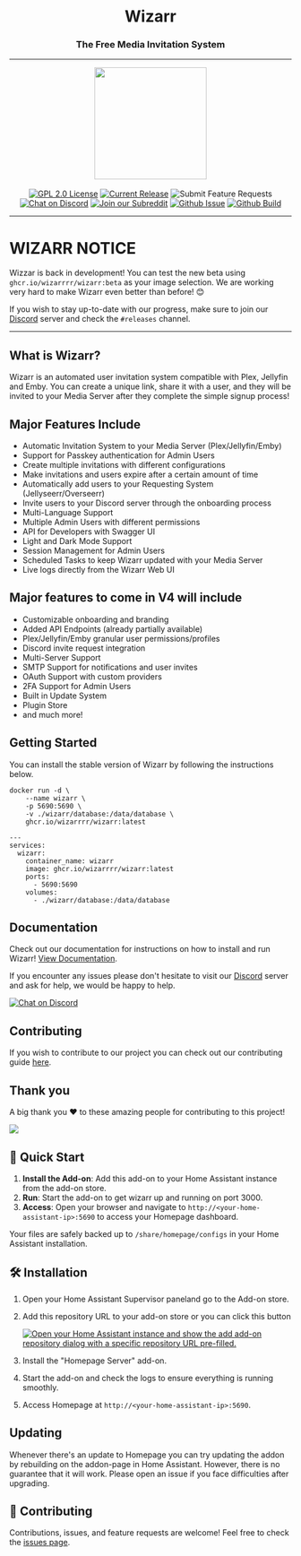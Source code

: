 <h1 align="center">Wizarr</h1>
<h3 align="center">The Free Media Invitation System</h3>

---


<p align="center">
<img src="https://raw.githubusercontent.com/Wizarrrr/wizarr/master/apps/wizarr-frontend/src/assets/img/wizard.png" height="200">
<br/>
<br/>
<a href="https://github.com/wizarrrr/wizarr/blob/master/LICENSE.md"><img alt="GPL 2.0 License" src="https://img.shields.io/github/license/wizarrrr/wizarr.svg"/></a>
<a href="https://github.com/wizarrrr/wizarr/releases"><img alt="Current Release" src="https://img.shields.io/github/release/wizarrrr/wizarr.svg"/></a>
<a href="https://features.wizarr.dev" style="text-decoration: none"><img alt="Submit Feature Requests" src="https://img.shields.io/badge/vote_now-features?label=features"/></a>
<a href="https://discord.gg/XXCz7aM3ak"><img alt="Chat on Discord" src="https://img.shields.io/discord/1020742926856372224"/></a>
<a href="https://www.reddit.com/r/wizarr"><img alt="Join our Subreddit" src="https://img.shields.io/badge/reddit-r%2Fwizarr-%23FF5700.svg"/></a>
<a href="https://github.com/Wizarrrr/wizarr/issues"><img alt="Github Issue" src="https://img.shields.io/github/issues/wizarrrr/wizarr"/></a>
<a href="https://github.com/Wizarrrr/wizarr/actions/workflows/master-beta-ci.yml"><img alt="Github Build" src="https://img.shields.io/github/actions/workflow/status/wizarrrr/wizarr/master-beta-ci.yml"/></a>
</p>

---

# WIZARR NOTICE

Wizzar is back in development! You can test the new beta using `ghcr.io/wizarrrr/wizarr:beta` as your image selection. We are working very hard to make Wizarr even better than before! :blush:

If you wish to stay up-to-date with our progress, make sure to join our [Discord](https://discord.gg/XXCz7aM3ak) server and check the `#releases` channel.

---

## What is Wizarr?

Wizarr is an automated user invitation system compatible with Plex, Jellyfin and Emby. You can create a unique link, share it with a user, and they will be invited to your Media Server after they complete the simple signup process!

## Major Features Include

-   Automatic Invitation System to your Media Server (Plex/Jellyfin/Emby)
-   Support for Passkey authentication for Admin Users
-   Create multiple invitations with different configurations
-   Make invitations and users expire after a certain amount of time
-   Automatically add users to your Requesting System (Jellyseerr/Overseerr)
-   Invite users to your Discord server through the onboarding process
-   Multi-Language Support
-   Multiple Admin Users with different permissions
-   API for Developers with Swagger UI
-   Light and Dark Mode Support
-   Session Management for Admin Users
-   Scheduled Tasks to keep Wizarr updated with your Media Server
-   Live logs directly from the Wizarr Web UI
  
## Major features to come in V4 will include

-   Customizable onboarding and branding
-   Added API Endpoints (already partially available)
-   Plex/Jellyfin/Emby granular user permissions/profiles
-   Discord invite request integration
-   Multi-Server Support
-   SMTP Support for notifications and user invites
-   OAuth Support with custom providers
-   2FA Support for Admin Users
-   Built in Update System
-   Plugin Store
-   and much more!

## Getting Started

You can install the stable version of Wizarr by following the instructions below.

```
docker run -d \
    --name wizarr \
    -p 5690:5690 \
    -v ./wizarr/database:/data/database \
    ghcr.io/wizarrrr/wizarr:latest
```

```
---
services:
  wizarr:
    container_name: wizarr
    image: ghcr.io/wizarrrr/wizarr:latest
    ports:
      - 5690:5690
    volumes:
      - ./wizarr/database:/data/database
```

## Documentation

Check out our documentation for instructions on how to install and run Wizarr!
[View Documentation](https://github.com/Wizarrrr/wizarr/blob/master/docs/setup/README.md).

If you encounter any issues please don't hesitate to visit our [Discord](https://discord.gg/XXCz7aM3ak) server and ask for help, we would be happy to help.

<a href="https://discord.gg/XXCz7aM3ak">
<img alt="Chat on Discord" src="https://img.shields.io/discord/1020742926856372224"/>
</a>

## Contributing

If you wish to contribute to our project you can check out our contributing guide [here](https://github.com/wizarrrr/wizarr/blob/develop/CONTRIBUTING.md).

## Thank you

A big thank you ❤️ to these amazing people for contributing to this project!

<a href="https://github.com/wizarrrr/wizarr/graphs/contributors">
  <img src="https://contrib.rocks/image?repo=wizarrrr/wizarr" />
</a>

## 🚀 Quick Start

1. **Install the Add-on**: Add this add-on to your Home Assistant instance from the add-on store.
2. **Run**: Start the add-on to get wizarr up and running on port 3000.
3. **Access**: Open your browser and navigate to `http://<your-home-assistant-ip>:5690` to access your Homepage dashboard.

Your files are safely backed up to `/share/homepage/configs` in your Home Assistant installation. 

## 🛠 Installation

1. Open your Home Assistant Supervisor paneland go to the Add-on store.
2. Add this repository URL to your add-on store or you can click this button

    [![Open your Home Assistant instance and show the add add-on repository dialog with a specific repository URL pre-filled.](https://my.home-assistant.io/badges/supervisor_add_addon_repository.svg)](https://my.home-assistant.io/redirect/supervisor_add_addon_repository/?repository_url=https%3A%2F%2Fgithub.com%2Fdmtg%2Fha-addons)

3. Install the "Homepage Server" add-on.
4. Start the add-on and check the logs to ensure everything is running smoothly.
5. Access Homepage at `http://<your-home-assistant-ip>:5690`.

## Updating

Whenever there's an update to Homepage you can try updating the addon by rebuilding on the addon-page in Home Assistant. However, there is no guarantee that it will work. Please open an issue if you face difficulties after upgrading.

## 🤝 Contributing

Contributions, issues, and feature requests are welcome! Feel free to check the [issues page](https://github.com/dmtg/ha-addons/issues).
